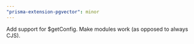 ```yaml
---
"prisma-extension-pgvector": minor
---
```


Add support for $getConfig.
Make modules work (as opposed to always CJS).
